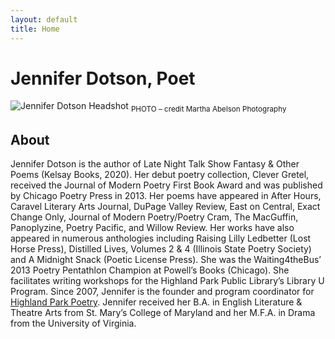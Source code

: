 ```yaml
---
layout: default
title: Home
---
```


# Jennifer Dotson, Poet

![Jennifer Dotson Headshot](images/headshotLNTSF.jpg)
<sub>PHOTO – credit Martha Abelson Photography</sub>


## About
Jennifer Dotson is the author of Late Night Talk Show Fantasy & Other Poems (Kelsay
Books, 2020). Her debut poetry collection, Clever Gretel, received the Journal of
Modern Poetry First Book Award and was published by Chicago Poetry Press in 2013.
Her poems have appeared in After Hours, Caravel Literary Arts Journal, DuPage
Valley Review, East on Central, Exact Change Only, Journal of Modern Poetry/Poetry
Cram, The MacGuffin, Panoplyzine, Poetry Pacific, and Willow Review. Her works have
also appeared in numerous anthologies including Raising Lilly Ledbetter (Lost Horse
Press), Distilled Lives, Volumes 2 & 4 (Illinois State Poetry Society) and A
Midnight Snack (Poetic License Press). She was the Waiting4theBus’ 2013 Poetry
Pentathlon Champion at Powell’s Books (Chicago). She facilitates writing
workshops for the Highland Park Public Library’s Library U Program. Since 2007,
Jennifer is the founder and program coordinator for [Highland Park Poetry](http://highlandparkpoetry.org/).
Jennifer received her B.A. in English Literature & Theatre Arts from St. Mary’s
College of Maryland and her M.F.A. in Drama from the University of Virginia.
